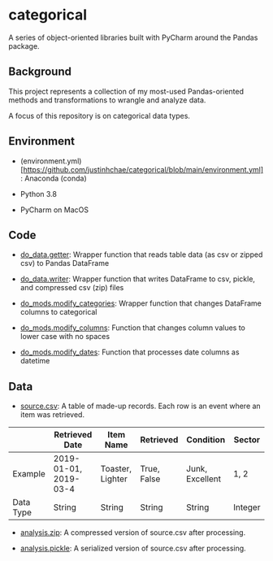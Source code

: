 # categorical

A series of object-oriented libraries built with PyCharm around the Pandas package.

## Background

This project represents a collection of my most-used Pandas-oriented methods and transformations to wrangle and analyze data. 

A focus of this repository is on categorical data types.

## Environment

* (environment.yml)[https://github.com/justinhchae/categorical/blob/main/environment.yml]: Anaconda (conda)

* Python 3.8

* PyCharm on MacOS

## Code

* [do_data.getter](https://github.com/justinhchae/categorical/blob/main/do_data/getter.py): Wrapper function that reads table data (as csv or zipped csv) to Pandas DataFrame

* [do_data.writer](https://github.com/justinhchae/categorical/blob/main/do_data/writer.py): Wrapper function that writes DataFrame to csv, pickle, and compressed csv (zip) files

* [do_mods.modify_categories](https://github.com/justinhchae/categorical/blob/main/do_mods/modify_categories.py): Wrapper function that changes DataFrame columns to categorical

* [do_mods.modify_columns](https://github.com/justinhchae/categorical/blob/main/do_mods/modify_columns.py): Function that changes column values to lower case with no spaces

* [do_mods.modify_dates](https://github.com/justinhchae/categorical/blob/main/do_mods/modify_dates.py): Function that processes date columns as datetime

## Data

* [source.csv](https://github.com/justinhchae/categorical/blob/main/data/source.csv): A table of made-up records. Each row is an event where an item was retrieved. 

|  | Retrieved Date  | Item Name | Retrieved | Condition | Sector |
| ------------- | ------------- | ------------- | ------------- | ------------- | ------------- |
| Example | 2019-01-01, 2019-03-4  | Toaster, Lighter  | True, False  | Junk, Excellent  | 1, 2 |
| Data Type | String  | String  | String  | String | Integer |

* [analysis.zip](https://github.com/justinhchae/categorical/blob/main/data/analysis.zip): A compressed version of source.csv after processing.

* [analysis.pickle](https://github.com/justinhchae/categorical/blob/main/data/analysis.pickle): A serialized version of source.csv after processing. 


